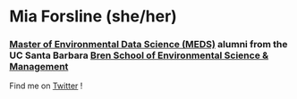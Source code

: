 # Mia Forsline (she/her)
### [Master of Environmental Data Science (MEDS)](https://ucsb-meds.github.io/) alumni from the UC Santa Barbara [Bren School of Environmental Science & Management](https://bren.ucsb.edu/)

Find me on [Twitter](https://twitter.com/MiaForsline) ! 
